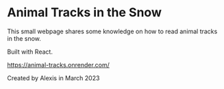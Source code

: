 # Animal Tracks in the Snow

This small webpage shares some knowledge on how to read animal tracks in the snow.

Built with React.

https://animal-tracks.onrender.com/

Created by Alexis in March 2023
